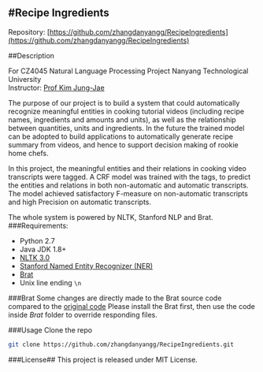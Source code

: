 #Recipe Ingredients
---
Repository: [https://github.com/zhangdanyangg/RecipeIngredients](https://github.com/zhangdanyangg/RecipeIngredients)

##Description

For CZ4045 Natural Language Processing Project
Nanyang Technological University  
Instructor: [Prof Kim Jung-Jae](http://www.ntu.edu.sg/home/jungjae.kim/Home/Home.html)

The purpose of our project is to build a system that could automatically recognize meaningful entities in cooking tutorial videos (including recipe names, ingredients and amounts and units), as well as the relationship between quantities, units and ingredients. In the future the trained model can be adopted to build applications to automatically generate recipe summary from videos, and hence to support decision making of rookie home chefs.

In this project, the meaningful entities and their relations in cooking video transcripts were tagged. A CRF model was trained with the tags, to predict the entities and relations in both non-automatic and automatic transcripts. The model achieved satisfactory F-measure on non-automatic transcripts and high Precision on automatic transcripts.

The whole system is powered by NLTK, Stanford NLP and Brat.
###Requirements:
* Python 2.7
* Java JDK 1.8+
* [NLTK 3.0](http://www.nltk.org/)
* [Stanford Named Entity Recognizer (NER)](http://nlp.stanford.edu/software/CRF-NER.shtml)
* [Brat](http://Brat.nlplab.org/index.html)
* Unix line ending `\n`

###Brat
Some changes are directly made to the Brat source code compared to the [original code](https://github.com/nlplab/Brat)
Please install the Brat first, then use the code inside *Brat* folder to override responding files.

###Usage 
Clone the repo

```bash
git clone https://github.com/zhangdanyangg/RecipeIngredients.git
```

###License##
This project is released under MIT License.